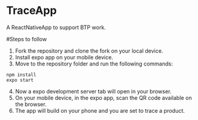 # TraceApp

A ReactNativeApp to support BTP work.

#Steps to follow

1. Fork the repository and clone the fork on your local device.
2. Install expo app on your mobile device.
3. Move to the repository folder and run the following commands:
``` 
npm install
expo start
```
4. Now a expo development server tab will open in your browser. 
5. On your mobile device, in the expo app, scan the QR code available on the browser.
6. The app will build on your phone and you are set to trace a product.
